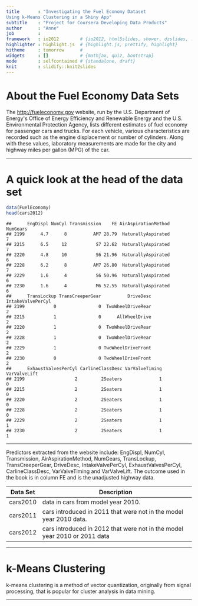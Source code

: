 ```yaml
---
title       : "Investigating the Fuel Economy Dataset 
Using k-Means Clustering in a Shiny App"
subtitle    : "Project for Coursera Developing Data Products"
author      : "Anne"
job         : 
framework   : io2012        # {io2012, html5slides, shower, dzslides, ...}
highlighter : highlight.js  # {highlight.js, prettify, highlight}
hitheme     : tomorrow      # 
widgets     : []            # {mathjax, quiz, bootstrap}
mode        : selfcontained # {standalone, draft}
knit        : slidify::knit2slides
---
```


# About the Fuel Economy Data Sets

The http://fueleconomy.gov website, run by the U.S. Department of Energy's Office of Energy Efficiency and Renewable Energy and the U.S. Environmental Protection Agency, lists different estimates of fuel economy for passenger cars and trucks. For each vehicle, various characteristics are recorded such as the engine displacement or number of cylinders. Along with these values, laboratory measurements are made for the city and highway miles per gallon (MPG) of the car.

---
# A quick look at the head of the data set

```r
data(FuelEconomy)
head(cars2012)
```

```
##      EngDispl NumCyl Transmission    FE AirAspirationMethod NumGears
## 2199      4.7      8          AM7 28.79  NaturallyAspirated        7
## 2215      6.5     12           S7 22.62  NaturallyAspirated        7
## 2220      4.8     10           S6 21.96  NaturallyAspirated        6
## 2228      6.2      8          AM7 26.80  NaturallyAspirated        7
## 2229      1.6      4           S6 50.96  NaturallyAspirated        6
## 2230      1.6      4           M6 52.55  NaturallyAspirated        6
##      TransLockup TransCreeperGear          DriveDesc IntakeValvePerCyl
## 2199           0                0  TwoWheelDriveRear                 2
## 2215           1                0      AllWheelDrive                 2
## 2220           1                0  TwoWheelDriveRear                 2
## 2228           1                0  TwoWheelDriveRear                 2
## 2229           1                0 TwoWheelDriveFront                 2
## 2230           0                0 TwoWheelDriveFront                 2
##      ExhaustValvesPerCyl CarlineClassDesc VarValveTiming VarValveLift
## 2199                   2         2Seaters              1            0
## 2215                   2         2Seaters              1            0
## 2220                   2         2Seaters              1            0
## 2228                   2         2Seaters              1            0
## 2229                   2         2Seaters              1            1
## 2230                   2         2Seaters              1            1
```

---

Predictors extracted from the website include: EngDispl, NumCyl, Transmission, AirAspirationMethod, NumGears, TransLockup, TransCreeperGear, DriveDesc, IntakeValvePerCyl, ExhaustValvesPerCyl, CarlineClassDesc, VarValveTiming and VarValveLift. The outcome used in the book is in column FE and is the unadjusted highway data.

Data Set | Description
---------|--------------------------------
cars2010 | data in cars from model year 2010.
cars2011 | cars introduced in 2011 that were not in the model year 2010 data.
cars2012 |cars introduced in 2012 that were not in the model year 2010 or 2011 data

---

# k-Means Clustering

k-means clustering is a method of vector quantization, originally from signal processing, that is popular for cluster analysis in data mining. 

---
